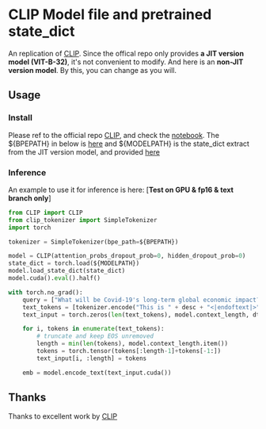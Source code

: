 # CLIP Model file and pretrained state_dict

An replication of [CLIP](https://github.com/openai/CLIP). Since the offical repo only provides **a JIT version model (VIT-B-32)**, it's not convenient to modify. And here is an **non-JIT version model**. By this, you can change as you will.

## Usage

### Install

Please ref to the official repo [CLIP](https://github.com/openai/CLIP), and check the [notebook](https://github.com/openai/CLIP/blob/main/Interacting_with_CLIP.ipynb). The ${BPEPATH} in below is [here](https://github.com/openai/CLIP/blob/main/bpe_simple_vocab_16e6.txt.gz) and ${MODELPATH} is the state_dict extract from the JIT version model, and provided [here](https://drive.google.com/file/d/1BVYRs2QB-Va79oAqpW5fcrw-TEmMj4Kh/view?usp=sharing)

### Inference

An example to use it for inference is here: [**Test on GPU & fp16 & text branch only**]
```python
from CLIP import CLIP
from clip_tokenizer import SimpleTokenizer 
import torch

tokenizer = SimpleTokenizer(bpe_path=${BPEPATH})

model = CLIP(attention_probs_dropout_prob=0, hidden_dropout_prob=0)
state_dict = torch.load(${MODELPATH})
model.load_state_dict(state_dict)
model.cuda().eval().half()

with torch.no_grad():
    query = ["What will be Covid-19's long-term global economic impact?"]
    text_tokens = [tokenizer.encode("This is " + desc + "<|endoftext|>") for desc in query]
    text_input = torch.zeros(len(text_tokens), model.context_length, dtype=torch.long)

    for i, tokens in enumerate(text_tokens):
        # truncate and keep EOS unremoved
        length = min(len(tokens), model.context_length.item())
        tokens = torch.tensor(tokens[:length-1]+tokens[-1:])
        text_input[i, :length] = tokens

    emb = model.encode_text(text_input.cuda())
```

## Thanks

Thanks to excellent work by [CLIP](https://github.com/openai/CLIP)
